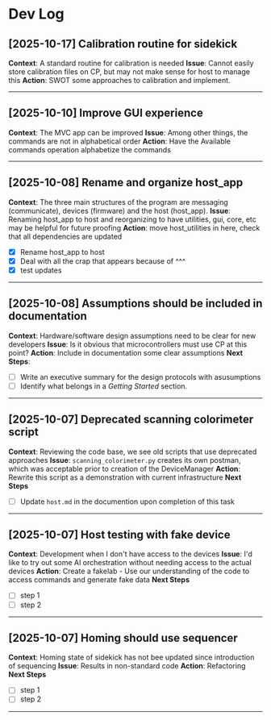# Dev Log

## [2025-10-17] Calibration routine for sidekick

**Context**: A standard routine for calibration is needed
**Issue**: Cannot easily store calibration files on CP, but may not make sense for host to manage this
**Action**: SWOT some approaches to calibration and implement.

---

## [2025-10-10] Improve GUI experience

**Context**: The MVC app can be improved
**Issue**: Among other things, the commands are not in alphabetical order
**Action**: Have the Available commands operation alphabetize the commands

---

## [2025-10-08] Rename and organize host_app

**Context**: The three main structures of the program are messaging (communicate), devices (firmware) and the host (host_app).
**Issue**: Renaming host_app to host and reorganizing to have utilities, gui, core, etc may be helpful for future proofing
**Action**: move host_utilities in here, check that all dependencies are updated
- [X] Rename host_app to host
- [X] Deal with all the crap that appears because of ^^^
- [X] test updates

---

## [2025-10-08] Assumptions should be included in documentation

**Context**: Hardware/software design assumptions need to be clear for new developers
**Issue**: Is it obvious that microcontrollers must use CP at this point?
**Action**: Include in documentation some clear assumptions
**Next Steps**:
- [ ] Write an executive summary for the design protocols with asusumptions
- [ ] Identify what belongs in a _Getting Started_ section.

---

## [2025-10-07] Deprecated scanning colorimeter script

**Context**: Reviewing the code base, we see old scripts that use deprecated approaches
**Issue**: `scanning_colorimeter.py` creates its own postman, which was acceptable prior to creation of the DeviceManager
**Action**: Rewrite this script as a demonstration with current infrastructure
**Next Steps**
- [ ] Update `host.md` in the documention upon completion of this task

---

## [2025-10-07] Host testing with fake device

**Context**: Development when I don't have access to the devices
**Issue**: I'd like to try out some AI orchestration without needing access to the actual devices
**Action**: Create a fakelab - Use our understanding of the code to access commands and generate fake data
**Next Steps**
- [ ] step 1
- [ ] step 2

---

## [2025-10-07] Homing should use sequencer

**Context**: Homing state of sidekick has not bee updated since introduction of sequencing
**Issue**: Results in non-standard code
**Action**: Refactoring
**Next Steps**
- [ ] step 1
- [ ] step 2

---

